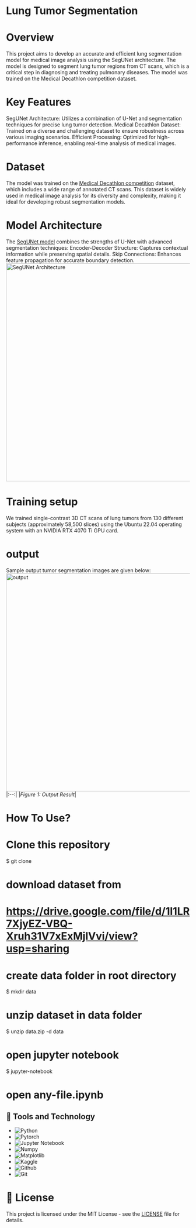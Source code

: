 # Lung Tumor Segmentation
# Overview
This project aims to develop an accurate and efficient lung segmentation model for medical image analysis using the SegUNet architecture. The model is designed to segment lung tumor regions from CT scans, which is a critical step in diagnosing and treating pulmonary diseases. The model was trained on the Medical Decathlon competition dataset. 

# Key Features

SegUNet Architecture: Utilizes a combination of U-Net and segmentation techniques for precise lung tumor detection.
Medical Decathlon Dataset: Trained on a diverse and challenging dataset to ensure robustness across various imaging scenarios.
Efficient Processing: Optimized for high-performance inference, enabling real-time analysis of medical images.

# Dataset

The model was trained on the [Medical Decathlon competition](https://drive.google.com/file/d/1I1LR7XjyEZ-VBQ-Xruh31V7xExMjlVvi/view?usp=sharing)
dataset, which includes a wide range of annotated CT scans. This dataset is widely used in medical image analysis for its diversity and complexity, making it ideal for developing robust segmentation models.

# Model Architecture
The [SegUNet model](https://docs.google.com/document/d/1ngOpqQ98q2Mx6_RXanPms5LvOj6k4NrwkwPMZQ-WqeA/edit?usp=sharing) combines the strengths of U-Net with advanced segmentation techniques:
Encoder-Decoder Structure: Captures contextual information while preserving spatial details.
Skip Connections: Enhances feature propagation for accurate boundary detection.
<img width="596" alt="SegUNet Architecture" src="https://github.com/user-attachments/assets/d3dea966-6f03-4824-b622-30da0c8e9bc8" />

# Training setup
We trained single-contrast 3D CT scans of lung tumors from 130 different subjects (approximately 58,500 slices) using the Ubuntu 22.04 operating system with an NVIDIA RTX 4070 Ti GPU card. 

# output 
Sample output tumor segmentation images are given below:<img width="596" alt="output" src="https://github.com/user-attachments/assets/9a671ec7-19f9-429d-8fbf-d15cb90fa7b6" />
|:--:|
|*Figure 1: Output Result*|

# How To Use?
# Clone this repository
$ git clone 

# download dataset from 
 # https://drive.google.com/file/d/1I1LR7XjyEZ-VBQ-Xruh31V7xExMjlVvi/view?usp=sharing
# create data folder in root directory
$ mkdir data
# unzip dataset in data folder
$ unzip data.zip -d data
# open jupyter notebook
$ jupyter-notebook

# open any-file.ipynb
## 🔧 Tools and Technology
- ![Python](https://img.shields.io/badge/Code-Python-informational?style=flat&logo=python&logoColor=white&color=2bbc8a)
- ![Pytorch](https://img.shields.io/badge/Code-Pytorch-informational?style=flat&logo=pytorch&logoColor=white&color=2bbc8a)
- ![Jupyter Notebook](https://img.shields.io/badge/Code-Jupyter-informational?style=flat&logo=jupyter&logoColor=white&color=2bbc8a)
- ![Numpy](https://img.shields.io/badge/Code-Numpy-informational?style=flat&logo=numpy&logoColor=white&color=2bbc8a)
- ![Matplotlib](https://img.shields.io/badge/Code-Matplotlib-informational?style=flat&logo=matplotlib&logoColor=white&color=2bbc8a)
- ![Kaggle](https://img.shields.io/badge/Tools-Kaggle-informational?style=flat&logo=kaggle&logoColor=white&color=2bbc8a)
- ![Github](https://img.shields.io/badge/Tools-Github-informational?style=flat&logo=github&logoColor=white&color=2bbc8a)
- ![Git](https://img.shields.io/badge/Tools-Git-informational?style=flat&logo=git&logoColor=white&color=2bbc8a)
# 📝 License
This project is licensed under the MIT License - see the [LICENSE](LICENSE) file for details.

